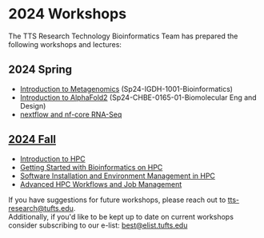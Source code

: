 # 2024 Workshops       
The TTS Research Technology Bioinformatics Team has prepared the following workshops and lectures:

## 2024 Spring
- [Introduction to Metagenomics](./IGDH-1001_2024Feb/Hands-on_session.md) (Sp24-IGDH-1001-Bioinformatics)
- [Introduction to AlphaFold2](./cas12aAlphaFold2_sp24/00_introduction.md) (Sp24-CHBE-0165-01-Biomolecular Eng and Design) 
- [nextflow and nf-core RNA-Seq](./nfcore_rnaseq_sp24/00_introduction.md) 

## [2024 Fall](2024_bioinformatics_workshop_agenda.md)

- [Introduction to HPC](./2024_bioinformatics101.md)
- [Getting Started with Bioinformatics on HPC](./2024_bioinformatics201/00_introduction.md)
- [Software Installation and Environment Management in HPC](./2024_bioinformatics301/00_introduction.md)
- [Advanced HPC Workflows and Job Management](./2024_bioinformatics401/00_introduction.md)

If you have suggestions for future workshops, please reach out to tts-research@tufts.edu.        
Additionally, if you'd like to be kept up to date on current workshops consider subscribing to our e-list: best@elist.tufts.edu
